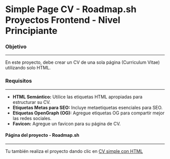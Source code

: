 # Simple Page CV - Roadmap.sh Proyectos Frontend - Nivel Principiante

### Objetivo

------------


En este proyecto, debe crear un CV de una sola página (Curriculum Vitae) utilizando solo HTML.

### Requisitos

------------

- **HTML Semántico:** Utilice las etiquetas HTML apropiadas para estructurar su CV.
- **Etiquetas Metas para SEO:** Incluye metaetiquetas esenciales para SEO.
- **Etiquetas OpenGraph (OG):** Agregue etiquetas OG para compartir mejor las redes sociales.
- **Favicon:** Agregue un favicon para su página de CV.




#### Página del proyecto - Roadmap.sh

------------

Tu también realiza el proyecto dando clic en [CV simple con HTML](http://https://roadmap.sh/projects/single-page-cv "Aqui")

